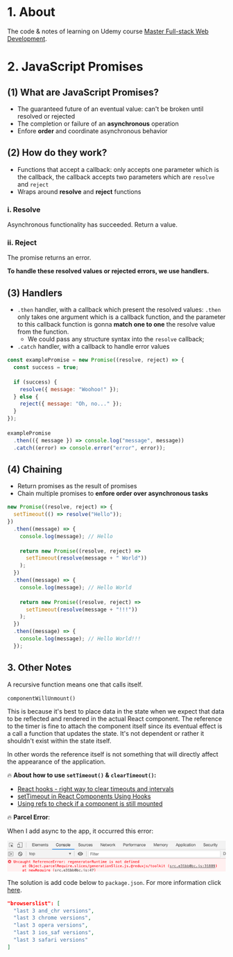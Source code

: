 # 1. About

The code & notes of learning on Udemy course [Master Full-stack Web Development](https://www.udemy.com/course/full-stack/).

# 2. JavaScript Promises

## (1) What are JavaScript Promises?

- The guaranteed future of an eventual value: can't be broken until resolved or rejected
- The completion or failure of an **asynchronous** operation
- Enfore **order** and coordinate asynchronous behavior

## (2) How do they work?

- Functions that accept a callback: only accepts one parameter which is the callback, the callback accepts two parameters which are `resolve` and `reject`
- Wraps around **resolve** and **reject** functions

### i. Resolve

Asynchronous functionality has succeeded. Return a value.

### ii. Reject

The promise returns an error.

**To handle these resolved values or rejected errors, we use **handlers**.**

## (3) Handlers

- `.then` handler, with a callback which present the resolved values: `.then` only takes one argument which is a callback function, and the parameter to this callback function is gonna **match one to one** the resolve value from the function.
  - We could pass any structure syntax into the `resolve` callback;
- `.catch` handler, with a callback to handle error values

```js
const examplePromise = new Promise((resolve, reject) => {
  const success = true;

  if (success) {
    resolve({ message: "Woohoo!" });
  } else {
    reject({ message: "Oh, no..." });
  }
});

examplePromise
  .then(({ message }) => console.log("message", message))
  .catch((error) => console.error("error", error));
```

## (4) Chaining

- Return promises as the result of promises
- Chain multiple promises to **enfore order over asynchronous tasks**

```js
new Promise((resolve, reject) => {
  setTimeout(() => resolve("Hello"));
})
  .then((message) => {
    console.log(message); // Hello

    return new Promise((resolve, reject) =>
      setTimeout(resolve(message + " World"))
    );
  })
  .then((message) => {
    console.log(message); // Hello World

    return new Promise((resolve, reject) =>
      setTimeout(resolve(message + "!!!"))
    );
  })
  .then((message) => {
    console.log(message); // Hello World!!!
  });
```

## 3. Other Notes

A recursive function means one that calls itself.

`componentWillUnmount()`

This is because it's best to place data in the state when we expect that data to be reflected and rendered in the actual React component. The reference to the timer is fine to attach the component itself since its eventual effect is a call a function that updates the state. It's not dependent or rather it shouldn't exist within the state itself.

In other words the reference itself is not something that will directly affect the appearance of the application.

🔥 **About how to use `setTimeout()` & `clearTimeout()`:**

- [React hooks - right way to clear timeouts and intervals](https://stackoverflow.com/questions/53090432/react-hooks-right-way-to-clear-timeouts-and-intervals)
- [setTimeout in React Components Using Hooks](https://upmostly.com/tutorials/settimeout-in-react-components-using-hooks)
- [Using refs to check if a component is still mounted](https://dev.to/tusharkashyap63/use-refs-to-check-if-a-component-is-still-mounted-2gk7)

🔥 **Parcel Error**:

When I add async to the app, it occurred this error:

![parcel error](./parcel_error.png)

The solution is add code below to `package.json`. For more information click [here](https://flaviocopes.com/parcel-regeneratorruntime-not-defined/).

```json
"browserslist": [
  "last 3 and_chr versions",
  "last 3 chrome versions",
  "last 3 opera versions",
  "last 3 ios_saf versions",
  "last 3 safari versions"
]
```
